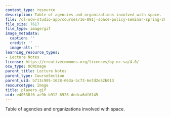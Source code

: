 ```yaml
---
content_type: resource
description: Table of agencies and organizations involved with space.
file: /ol-ocw-studio-app/courses/16-891j-space-policy-seminar-spring-2003/e40538f6ac9bb9126926dedca6df6145_players.gif
file_size: 7617
file_type: image/gif
image_metadata:
  caption: ''
  credit: ''
  image-alt: ''
learning_resource_types:
- Lecture Notes
license: https://creativecommons.org/licenses/by-nc-sa/4.0/
ocw_type: OCWImage
parent_title: Lecture Notes
parent_type: CourseSection
parent_uid: b713c905-1628-663a-bc73-6e7d2e52b013
resourcetype: Image
title: players.gif
uid: e40538f6-ac9b-b912-6926-dedca6df6145
---
```

Table of agencies and organizations involved with space.